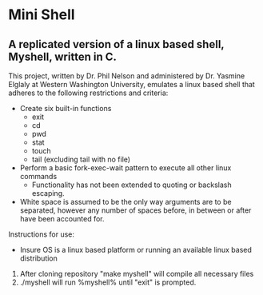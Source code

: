 # Mini Shell



## A replicated version of a linux based shell, Myshell, written in C.

This project, written by Dr. Phil Nelson and administered by Dr. Yasmine Elglaly at Western Washington University, emulates a linux based shell that adheres to the following restrictions and criteria:

* Create six built-in functions
  * exit
  * cd
  * pwd
  * stat
  * touch
  * tail (excluding tail with no file)
* Perform a basic fork-exec-wait pattern to execute all other linux commands
   * Functionality has not been extended to quoting or backslash escaping.
* White space is assumed to be the only way arguments are to be separated, however any number of spaces before, in between or after have been accounted for.

Instructions for use:
* Insure OS is a linux based platform or running an available linux based distribution
1. After cloning repository "make myshell" will compile all necessary files
2. ./myshell will run %myshell% until "exit" is prompted.

